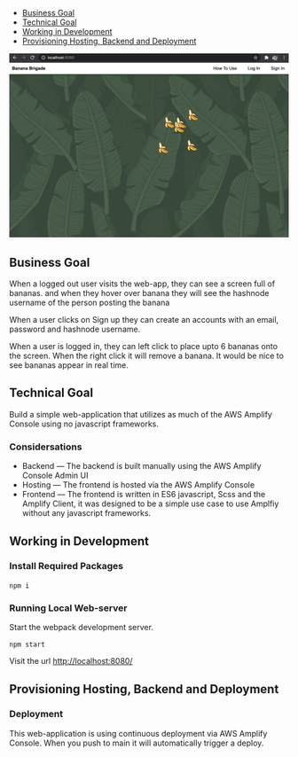 - [Business Goal](#business-goal)
- [Technical Goal](#technical-goal)
- [Working in Development](#working-in-development)
- [Provisioning Hosting, Backend and Deployment](#provisioning-hosting-backend-and-deployment)

![](docs/screenshot.png)

## Business Goal

When a logged out user visits the web-app, they can see a screen full of bananas.
and when they hover over banana they will see the hashnode username of the person posting the banana

When a user clicks on Sign up they can create an accounts with an email, password and hashnode username.

When a user is logged in, they can left click to place upto 6 bananas onto the screen.
When the right click it will remove a banana. It would be nice to see bananas appear in real time.

## Technical Goal

Build a simple web-application that utilizes as much of the AWS Amplify Console using no javascript frameworks.

### Considersations

- Backend — The backend is built manually using the AWS Amplify Console Admin UI
- Hosting — The frontend is hosted via the AWS Amplify Console
- Frontend — The frontend is written in ES6 javascript, Scss and the Amplify Client, it was designed to be a simple use case to use Amplfiy without any javascript frameworks.

## Working in Development 

### Install Required Packages

```
npm i
```

### Running Local Web-server

Start the webpack development server.

```
npm start
```

Visit the url [http://localhost:8080/](http://localhost:8080/)

## Provisioning Hosting, Backend and Deployment

### Deployment

This web-application is using continuous deployment via AWS Amplify Console.
When you push to main it will automatically trigger a deploy.
